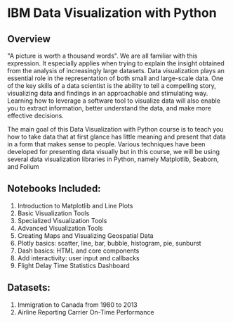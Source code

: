 # IBM Data Visualization with Python
 
## Overview

"A picture is worth a thousand words". We are all familiar with this expression. It especially applies when trying to explain the insight obtained from the analysis of increasingly large datasets. Data visualization plays an essential role in the representation of both small and large-scale data. One of the key skills of a data scientist is the ability to tell a compelling story, visualizing data and findings in an approachable and stimulating way. Learning how to leverage a software tool to visualize data will also enable you to extract information, better understand the data, and make more effective decisions. 

The main goal of this Data Visualization with Python course is to teach you how to take data that at first glance has little meaning and present that data in a form that makes sense to people. Various techniques have been developed for presenting data visually but in this course, we will be using several data visualization libraries in Python, namely Matplotlib, Seaborn, and Folium

## Notebooks Included:
1. Introduction to Matplotlib and Line Plots
2. Basic Visualization Tools
3. Specialized Visualization Tools
4. Advanced Visualization Tools
5. Creating Maps and Visualizing Geospatial Data
6. Plotly basics: scatter, line, bar, bubble, histogram, pie, sunburst
7. Dash basics: HTML and core components
8. Add interactivity: user input and callbacks
9. Flight Delay Time Statistics Dashboard

## Datasets:
1. Immigration to Canada from 1980 to 2013
2. Airline Reporting Carrier On-Time Performance 

